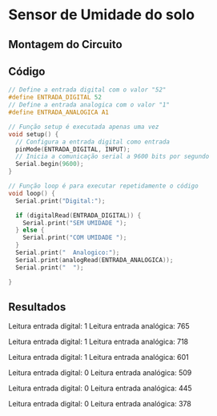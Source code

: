 # Sensor de Umidade do solo

## Montagem do Circuito

## Código
```C
// Define a entrada digital com o valor "52"
#define ENTRADA_DIGITAL 52
// Define a entrada analogica com o valor "1"
#define ENTRADA_ANALOGICA A1

// Função setup é executada apenas uma vez
void setup() {
  // Configura a entrada digital como entrada
  pinMode(ENTRADA_DIGITAL, INPUT);
  // Inicia a comunicação serial a 9600 bits por segundo
  Serial.begin(9600);
}

// Função loop é para executar repetidamente o código
void loop() {
  Serial.print("Digital:");

  if (digitalRead(ENTRADA_DIGITAL)) {
    Serial.print("SEM UMIDADE ");
  } else {
    Serial.print("COM UMIDADE ");
  }
  Serial.print("  Analogico:");
  Serial.print(analogRead(ENTRADA_ANALOGICA));
  Serial.print("  ");

}
```

## Resultados 
Leitura entrada digital: 1
Leitura entrada analógica: 765

Leitura entrada digital: 1
Leitura entrada analógica: 718

Leitura entrada digital: 1
Leitura entrada analógica: 601

Leitura entrada digital: 0
Leitura entrada analógica: 509

Leitura entrada digital: 0
Leitura entrada analógica: 445

Leitura entrada digital: 0
Leitura entrada analógica: 378
